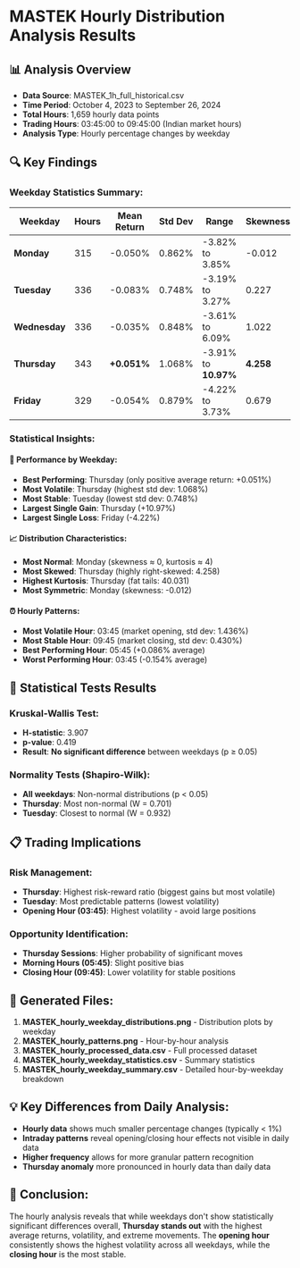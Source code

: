 # MASTEK Hourly Distribution Analysis Results

## 📊 **Analysis Overview**
- **Data Source**: MASTEK_1h_full_historical.csv
- **Time Period**: October 4, 2023 to September 26, 2024
- **Total Hours**: 1,659 hourly data points
- **Trading Hours**: 03:45:00 to 09:45:00 (Indian market hours)
- **Analysis Type**: Hourly percentage changes by weekday

## 🔍 **Key Findings**

### **Weekday Statistics Summary:**

| Weekday | Hours | Mean Return | Std Dev | Range | Skewness | Kurtosis |
|---------|-------|-------------|---------|-------|----------|----------|
| **Monday** | 315 | -0.050% | 0.862% | -3.82% to 3.85% | -0.012 | 3.955 |
| **Tuesday** | 336 | -0.083% | 0.748% | -3.19% to 3.27% | 0.227 | 3.933 |
| **Wednesday** | 336 | -0.035% | 0.848% | -3.61% to 6.09% | 1.022 | 9.260 |
| **Thursday** | 343 | **+0.051%** | 1.068% | -3.91% to **10.97%** | **4.258** | **40.031** |
| **Friday** | 329 | -0.054% | 0.879% | -4.22% to 3.73% | 0.679 | 4.482 |

### **Statistical Insights:**

#### 🎯 **Performance by Weekday:**
- **Best Performing**: Thursday (only positive average return: +0.051%)
- **Most Volatile**: Thursday (highest std dev: 1.068%)
- **Most Stable**: Tuesday (lowest std dev: 0.748%)
- **Largest Single Gain**: Thursday (+10.97%)
- **Largest Single Loss**: Friday (-4.22%)

#### 📈 **Distribution Characteristics:**
- **Most Normal**: Monday (skewness ≈ 0, kurtosis ≈ 4)
- **Most Skewed**: Thursday (highly right-skewed: 4.258)
- **Highest Kurtosis**: Thursday (fat tails: 40.031)
- **Most Symmetric**: Monday (skewness: -0.012)

#### ⏰ **Hourly Patterns:**
- **Most Volatile Hour**: 03:45 (market opening, std dev: 1.436%)
- **Most Stable Hour**: 09:45 (market closing, std dev: 0.430%)
- **Best Performing Hour**: 05:45 (+0.086% average)
- **Worst Performing Hour**: 03:45 (-0.154% average)

## 🧪 **Statistical Tests Results**

### **Kruskal-Wallis Test:**
- **H-statistic**: 3.907
- **p-value**: 0.419
- **Result**: **No significant difference** between weekdays (p ≥ 0.05)

### **Normality Tests (Shapiro-Wilk):**
- **All weekdays**: Non-normal distributions (p < 0.05)
- **Thursday**: Most non-normal (W = 0.701)
- **Tuesday**: Closest to normal (W = 0.932)

## 📋 **Trading Implications**

### **Risk Management:**
- **Thursday**: Highest risk-reward ratio (biggest gains but most volatile)
- **Tuesday**: Most predictable patterns (lowest volatility)
- **Opening Hour (03:45)**: Highest volatility - avoid large positions

### **Opportunity Identification:**
- **Thursday Sessions**: Higher probability of significant moves
- **Morning Hours (05:45)**: Slight positive bias
- **Closing Hour (09:45)**: Lower volatility for stable positions

## 📁 **Generated Files:**
1. **MASTEK_hourly_weekday_distributions.png** - Distribution plots by weekday
2. **MASTEK_hourly_patterns.png** - Hour-by-hour analysis
3. **MASTEK_hourly_processed_data.csv** - Full processed dataset
4. **MASTEK_hourly_weekday_statistics.csv** - Summary statistics
5. **MASTEK_hourly_weekday_summary.csv** - Detailed hour-by-weekday breakdown

## 💡 **Key Differences from Daily Analysis:**
- **Hourly data** shows much smaller percentage changes (typically < 1%)
- **Intraday patterns** reveal opening/closing hour effects not visible in daily data
- **Higher frequency** allows for more granular pattern recognition
- **Thursday anomaly** more pronounced in hourly data than daily data

## 🎯 **Conclusion:**
The hourly analysis reveals that while weekdays don't show statistically significant differences overall, **Thursday stands out** with the highest average returns, volatility, and extreme movements. The **opening hour** consistently shows the highest volatility across all weekdays, while the **closing hour** is the most stable.